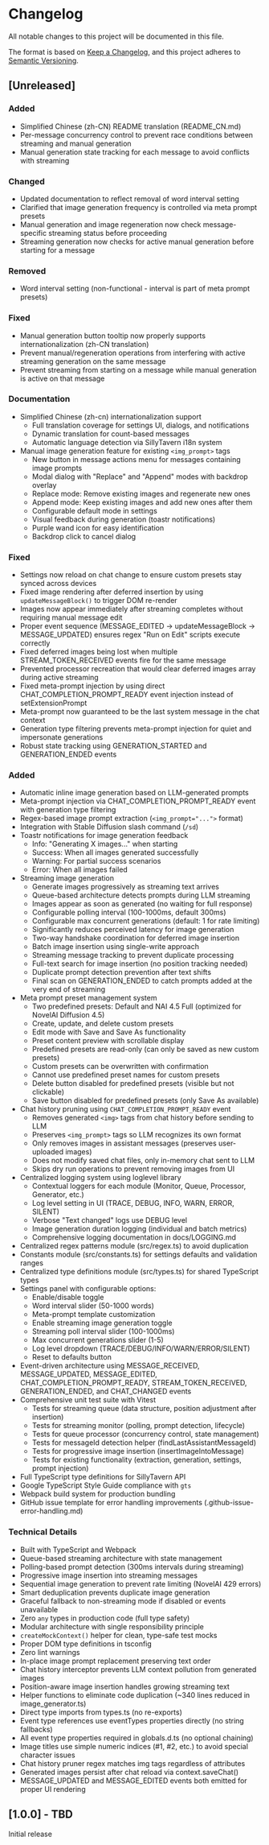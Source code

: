 # Changelog

All notable changes to this project will be documented in this file.

The format is based on [Keep a Changelog](https://keepachangelog.com/en/1.0.0/),
and this project adheres to [Semantic Versioning](https://semver.org/spec/v2.0.0.html).

## [Unreleased]

### Added
- Simplified Chinese (zh-CN) README translation (README_CN.md)
- Per-message concurrency control to prevent race conditions between streaming and manual generation
- Manual generation state tracking for each message to avoid conflicts with streaming

### Changed
- Updated documentation to reflect removal of word interval setting
- Clarified that image generation frequency is controlled via meta prompt presets
- Manual generation and image regeneration now check message-specific streaming status before proceeding
- Streaming generation now checks for active manual generation before starting for a message

### Removed
- Word interval setting (non-functional - interval is part of meta prompt presets)

### Fixed
- Manual generation button tooltip now properly supports internationalization (zh-CN translation)
- Prevent manual/regeneration operations from interfering with active streaming generation on the same message
- Prevent streaming from starting on a message while manual generation is active on that message

### Documentation
- Simplified Chinese (zh-cn) internationalization support
  - Full translation coverage for settings UI, dialogs, and notifications
  - Dynamic translation for count-based messages
  - Automatic language detection via SillyTavern i18n system
- Manual image generation feature for existing `<img_prompt>` tags
  - New button in message actions menu for messages containing image prompts
  - Modal dialog with "Replace" and "Append" modes with backdrop overlay
  - Replace mode: Remove existing images and regenerate new ones
  - Append mode: Keep existing images and add new ones after them
  - Configurable default mode in settings
  - Visual feedback during generation (toastr notifications)
  - Purple wand icon for easy identification
  - Backdrop click to cancel dialog

### Fixed
- Settings now reload on chat change to ensure custom presets stay synced across devices
- Fixed image rendering after deferred insertion by using `updateMessageBlock()` to trigger DOM re-render
- Images now appear immediately after streaming completes without requiring manual message edit
- Proper event sequence (MESSAGE_EDITED → updateMessageBlock → MESSAGE_UPDATED) ensures regex "Run on Edit" scripts execute correctly
- Fixed deferred images being lost when multiple STREAM_TOKEN_RECEIVED events fire for the same message
- Prevented processor recreation that would clear deferred images array during active streaming
- Fixed meta-prompt injection by using direct CHAT_COMPLETION_PROMPT_READY event injection instead of setExtensionPrompt
- Meta-prompt now guaranteed to be the last system message in the chat context
- Generation type filtering prevents meta-prompt injection for quiet and impersonate generations
- Robust state tracking using GENERATION_STARTED and GENERATION_ENDED events

### Added
- Automatic inline image generation based on LLM-generated prompts
- Meta-prompt injection via CHAT_COMPLETION_PROMPT_READY event with generation type filtering
- Regex-based image prompt extraction (`<img_prompt="...">` format)
- Integration with Stable Diffusion slash command (`/sd`)
- Toastr notifications for image generation feedback
  - Info: "Generating X images..." when starting
  - Success: When all images generated successfully
  - Warning: For partial success scenarios
  - Error: When all images failed
- Streaming image generation
  - Generate images progressively as streaming text arrives
  - Queue-based architecture detects prompts during LLM streaming
  - Images appear as soon as generated (no waiting for full response)
  - Configurable polling interval (100-1000ms, default 300ms)
  - Configurable max concurrent generations (default: 1 for rate limiting)
  - Significantly reduces perceived latency for image generation
  - Two-way handshake coordination for deferred image insertion
  - Batch image insertion using single-write approach
  - Streaming message tracking to prevent duplicate processing
  - Full-text search for image insertion (no position tracking needed)
  - Duplicate prompt detection prevention after text shifts
  - Final scan on GENERATION_ENDED to catch prompts added at the very end of streaming
- Meta prompt preset management system
  - Two predefined presets: Default and NAI 4.5 Full (optimized for NovelAI Diffusion 4.5)
  - Create, update, and delete custom presets
  - Edit mode with Save and Save As functionality
  - Preset content preview with scrollable display
  - Predefined presets are read-only (can only be saved as new custom presets)
  - Custom presets can be overwritten with confirmation
  - Cannot use predefined preset names for custom presets
  - Delete button disabled for predefined presets (visible but not clickable)
  - Save button disabled for predefined presets (only Save As available)
- Chat history pruning using `CHAT_COMPLETION_PROMPT_READY` event
  - Removes generated `<img>` tags from chat history before sending to LLM
  - Preserves `<img_prompt>` tags so LLM recognizes its own format
  - Only removes images in assistant messages (preserves user-uploaded images)
  - Does not modify saved chat files, only in-memory chat sent to LLM
  - Skips dry run operations to prevent removing images from UI
- Centralized logging system using loglevel library
  - Contextual loggers for each module (Monitor, Queue, Processor, Generator, etc.)
  - Log level setting in UI (TRACE, DEBUG, INFO, WARN, ERROR, SILENT)
  - Verbose "Text changed" logs use DEBUG level
  - Image generation duration logging (individual and batch metrics)
  - Comprehensive logging documentation in docs/LOGGING.md
- Centralized regex patterns module (src/regex.ts) to avoid duplication
- Constants module (src/constants.ts) for settings defaults and validation ranges
- Centralized type definitions module (src/types.ts) for shared TypeScript types
- Settings panel with configurable options:
  - Enable/disable toggle
  - Word interval slider (50-1000 words)
  - Meta-prompt template customization
  - Enable streaming image generation toggle
  - Streaming poll interval slider (100-1000ms)
  - Max concurrent generations slider (1-5)
  - Log level dropdown (TRACE/DEBUG/INFO/WARN/ERROR/SILENT)
  - Reset to defaults button
- Event-driven architecture using MESSAGE_RECEIVED, MESSAGE_UPDATED, MESSAGE_EDITED, CHAT_COMPLETION_PROMPT_READY, STREAM_TOKEN_RECEIVED, GENERATION_ENDED, and CHAT_CHANGED events
- Comprehensive unit test suite with Vitest
  - Tests for streaming queue (data structure, position adjustment after insertion)
  - Tests for streaming monitor (polling, prompt detection, lifecycle)
  - Tests for queue processor (concurrency control, state management)
  - Tests for messageId detection helper (findLastAssistantMessageId)
  - Tests for progressive image insertion (insertImageIntoMessage)
  - Tests for existing functionality (extraction, generation, settings, prompt injection)
- Full TypeScript type definitions for SillyTavern API
- Google TypeScript Style Guide compliance with `gts`
- Webpack build system for production bundling
- GitHub issue template for error handling improvements (.github-issue-error-handling.md)

### Technical Details
- Built with TypeScript and Webpack
- Queue-based streaming architecture with state management
- Polling-based prompt detection (300ms intervals during streaming)
- Progressive image insertion into streaming messages
- Sequential image generation to prevent rate limiting (NovelAI 429 errors)
- Smart deduplication prevents duplicate image generation
- Graceful fallback to non-streaming mode if disabled or events unavailable
- Zero `any` types in production code (full type safety)
- Modular architecture with single responsibility principle
- `createMockContext()` helper for clean, type-safe test mocks
- Proper DOM type definitions in tsconfig
- Zero lint warnings
- In-place image prompt replacement preserving text order
- Chat history interceptor prevents LLM context pollution from generated images
- Position-aware image insertion handles growing streaming text
- Helper functions to eliminate code duplication (~340 lines reduced in image_generator.ts)
- Direct type imports from types.ts (no re-exports)
- Event type references use eventTypes properties directly (no string fallbacks)
- All event type properties required in globals.d.ts (no optional chaining)
- Image titles use simple numeric indices (#1, #2, etc.) to avoid special character issues
- Chat history pruner regex matches img tags regardless of attributes
- Generated images persist after chat reload via context.saveChat()
- MESSAGE_UPDATED and MESSAGE_EDITED events both emitted for proper UI rendering

## [1.0.0] - TBD

Initial release
